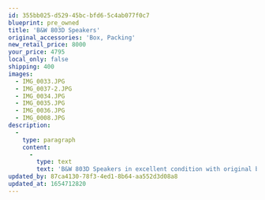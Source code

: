 ```yaml
---
id: 355bb025-d529-45bc-bfd6-5c4ab077f0c7
blueprint: pre_owned
title: 'B&W 803D Speakers'
original_accessories: 'Box, Packing'
new_retail_price: 8000
your_price: 4795
local_only: false
shipping: 400
images:
  - IMG_0033.JPG
  - IMG_0037-2.JPG
  - IMG_0034.JPG
  - IMG_0035.JPG
  - IMG_0036.JPG
  - IMG_0008.JPG
description:
  -
    type: paragraph
    content:
      -
        type: text
        text: 'B&W 803D Speakers in excellent condition with original boxes and packing. Cherry finish. Speaker sold as new for $8,000.00/pair. One owner, purchased as new from local dealer in 2008. Speakers include Monster Cable M1.4 speaker cables, bi-wire. Lightly used and from a smoke-free, pet-free home. You will not find a better conditioned pair of this model. '
updated_by: 87ca4130-78f3-4ed1-8b64-aa552d3d08a8
updated_at: 1654712820
---
```


